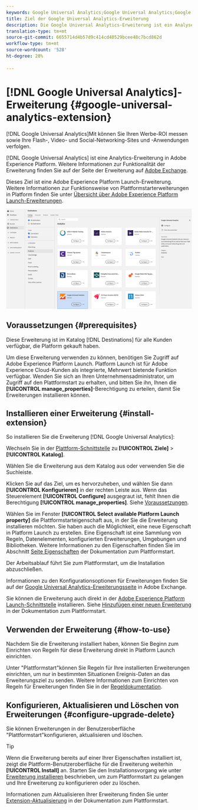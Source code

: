 ```yaml
---
keywords: Google Universal Analytics;Google Universal Analytics;Google Universal Analytics
title: Ziel der Google Universal Analytics-Erweiterung
description: Die Google Universal Analytics-Erweiterung ist ein Analyseziel in Adobe Experience Platform. Weitere Informationen zur Funktionalität der Erweiterung finden Sie auf der Seite der Erweiterung auf Adobe Exchange.
translation-type: tm+mt
source-git-commit: 6655714d4b57d9c414cd40529bcee48c7bcd862d
workflow-type: tm+mt
source-wordcount: '528'
ht-degree: 28%

---
```



# [!DNL Google Universal Analytics]-Erweiterung {#google-universal-analytics-extension}

[!DNL Google Universal Analytics]Mit können Sie Ihren Werbe-ROI messen sowie Ihre Flash-, Video- und Social-Networking-Sites und -Anwendungen verfolgen.

[!DNL Google Universal Analytics] ist eine Analytics-Erweiterung in Adobe Experience Platform. Weitere Informationen zur Funktionalität der Erweiterung finden Sie auf der Seite der Erweiterung auf [Adobe Exchange](https://exchange.adobe.com/experiencecloud.details.102829.google-universal-analytics.html).

Dieses Ziel ist eine Adobe Experience Platform Launch-Erweiterung. Weitere Informationen zur Funktionsweise von Plattformstarterweiterungen in Platform finden Sie unter [Übersicht über Adobe Experience Platform Launch-Erweiterungen](../launch-extensions/overview.md).

![Google Universal Analytics-Erweiterung](../../assets/catalog/analytics/google-universal-analytics/catalog.png)

## Voraussetzungen  {#prerequisites}

Diese Erweiterung ist im Katalog [!DNL Destinations] für alle Kunden verfügbar, die Platform gekauft haben.

Um diese Erweiterung verwenden zu können, benötigen Sie Zugriff auf Adobe Experience Platform Launch.  Platform Launch ist für Adobe Experience Cloud-Kunden als integrierte, Mehrwert bietende Funktion verfügbar. Wenden Sie sich an Ihren Unternehmensadministrator, um Zugriff auf den Plattformstart zu erhalten, und bitten Sie ihn, Ihnen die **[!UICONTROL manage_properties]**-Berechtigung zu erteilen, damit Sie Erweiterungen installieren können.

## Installieren einer Erweiterung {#install-extension}

So installieren Sie die Erweiterung [!DNL Google Universal Analytics]:

Wechseln Sie in der [Plattform-Schnittstelle](http://platform.adobe.com/) zu **[!UICONTROL Ziele]** > **[!UICONTROL Katalog]**.

Wählen Sie die Erweiterung aus dem Katalog aus oder verwenden Sie die Suchleiste.

Klicken Sie auf das Ziel, um es hervorzuheben, und wählen Sie dann **[!UICONTROL Konfigurieren]** in der rechten Leiste aus. Wenn das Steuerelement **[!UICONTROL Configure]** ausgegraut ist, fehlt Ihnen die Berechtigung **[!UICONTROL manage_properties]**. Siehe [Voraussetzungen](#prerequisites).

Wählen Sie im Fenster **[!UICONTROL Select available Platform Launch property]** die Plattformstarteigenschaft aus, in der Sie die Erweiterung installieren möchten. Sie haben auch die Möglichkeit, eine neue Eigenschaft in Platform Launch zu erstellen. Eine Eigenschaft ist eine Sammlung von Regeln, Datenelementen, konfigurierten Erweiterungen, Umgebungen und Bibliotheken. Weitere Informationen zu den Eigenschaften finden Sie im Abschnitt [Seite Eigenschaften](https://experienceleague.adobe.com/docs/launch/using/reference/admin/companies-and-properties.html#properties-page) der Dokumentation zum Plattformstart.

Der Arbeitsablauf führt Sie zum Plattformstart, um die Installation abzuschließen.

Informationen zu den Konfigurationsoptionen für Erweiterungen finden Sie auf der [Google Universal Analytics-Erweiterungsseite](https://exchange.adobe.com/experiencecloud.details.102829.google-universal-analytics.html) in Adobe Exchange.

Sie können die Erweiterung auch direkt in der [Adobe Experience Platform Launch-Schnittstelle](https://launch.adobe.com/) installieren. Siehe [Hinzufügen einer neuen Erweiterung](https://experienceleague.adobe.com/docs/launch/using/reference/manage-resources/extensions/overview.html?lang=en#add-a-new-extension) in der Dokumentation zum Plattformstart.

## Verwenden der Erweiterung {#how-to-use}

Nachdem Sie die Erweiterung installiert haben, können Sie Beginn zum Einrichten von Regeln für diese Erweiterung direkt in Platform Launch einrichten.

Unter &quot;Plattformstart&quot;können Sie Regeln für Ihre installierten Erweiterungen einrichten, um nur in bestimmten Situationen Ereignis-Daten an das Erweiterungsziel zu senden. Weitere Informationen zum Einrichten von Regeln für Erweiterungen finden Sie in der [Regeldokumentation](https://experienceleague.adobe.com/docs/launch/using/reference/manage-resources/rules.html).

## Konfigurieren, Aktualisieren und Löschen von Erweiterungen {#configure-upgrade-delete}

Sie können Erweiterungen in der Benutzeroberfläche &quot;Plattformstart&quot;konfigurieren, aktualisieren und löschen.

>[!TIP]
>
>Wenn die Erweiterung bereits auf einer Ihrer Eigenschaften installiert ist, zeigt die Plattform-Benutzeroberfläche für die Erweiterung weiterhin **[!UICONTROL Install]** an. Starten Sie den Installationsvorgang wie unter [Erweiterung installieren](#install-extension) beschrieben, um zum Plattformstart zu gelangen und Ihre Erweiterung zu konfigurieren oder zu löschen.

Informationen zum Aktualisieren Ihrer Erweiterung finden Sie unter [Extension-Aktualisierung](https://experienceleague.adobe.com/docs/launch/using/reference/manage-resources/extensions/extension-upgrade.html) in der Dokumentation zum Plattformstart.



